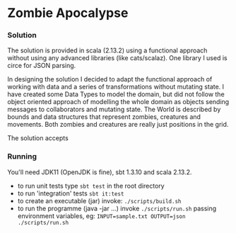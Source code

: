 # Zombie Apocalypse

### Solution
The solution is provided in scala (2.13.2) using a functional approach without using any advanced libraries (like cats/scalaz). One library I used is circe for JSON parsing.

In designing the solution I decided to adapt the functional approach of working with data and a series of transformations without mutating state.
I have created some Data Types to model the domain, but did not follow the object oriented approach of modelling the whole domain as objects sending messages to collaborators and mutating state.
The World is described by bounds and data structures that represent zombies, creatures and movements. Both zombies and creatures are really just positions in the grid.   

The solution accepts 


### Running
You'll need JDK11 (OpenJDK is fine), sbt 1.3.10 and scala 2.13.2.
 - to run unit tests type `sbt test` in the root directory 
 - to run 'integration' tests `sbt it:test`
 - to create an executable (jar) invoke: `./scripts/build.sh`
 - to run the programme (java -jar ...) invoke `./scripts/run.sh` passing environment variables, eg: `INPUT=sample.txt OUTPUT=json ./scripts/run.sh`
 

 
     
